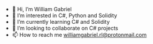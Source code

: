 - 👋 Hi, I’m William Gabriel
- 👀 I’m interested in C#, Python and Solidity
- 🌱 I’m currently learning C# and Solidity
- 💞️ I’m looking to collaborate on C# projects
- 📫 How to reach me williamgabriel.rl@protonmail.com
